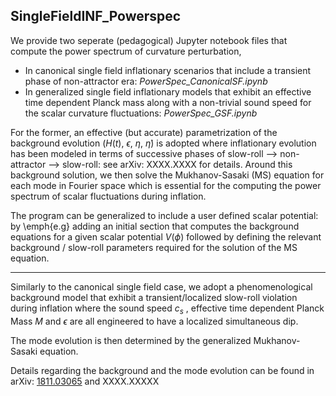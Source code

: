 ## SingleFieldINF_Powerspec

We provide two seperate (pedagogical) Jupyter notebook files that compute the power spectrum of curvature perturbation,

- In canonical single field inflationary scenarios that include a transient phase of non-attractor era: *PowerSpec_CanonicalSF.ipynb*
- In generalized single field inflationary models that exhibit an effective time dependent Planck mass along with a non-trivial sound speed for the scalar curvature fluctuations: *PowerSpec_GSF.ipynb*

For the former, an effective (but accurate) parametrization of the background evolution ($H(t)$, $\epsilon$, $\eta$, $\dot{\eta}$) is adopted where inflationary evolution has been modeled in terms of successive phases of slow-roll --> non-attractor --> slow-roll: see arXiv: XXXX.XXXX for details. Around this background solution, we then solve the Mukhanov-Sasaki (MS) equation for each mode in Fourier space which is essential for the computing the power spectrum of scalar fluctuations during inflation. 

The program can be generalized to include a user defined scalar potential: by \emph{e.g} adding an initial section that computes the background equations for a given scalar potential $V(\phi)$ followed by defining the relevant background / slow-roll parameters required for the solution of the MS equation. 

***

Similarly to the canonical single field case, we adopt a phenomenological background model that exhibit a transient/localized slow-roll violation during inflation where the sound speed $c_s$ , effective time dependent Planck Mass $M$  and $\epsilon$ are all engineered to have a localized simultaneous dip.

The mode evolution is then determined by the generalized Mukhanov-Sasaki equation.

Details regarding the background and the mode evolution can be found in arXiv: [1811.03065](https://arxiv.org/abs/1811.03065) and XXXX.XXXXX 
